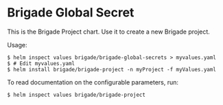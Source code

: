 # Brigade Global Secret

This is the Brigade Project chart. Use it to create a new Brigade project.

Usage:

```
$ helm inspect values brigade/brigade-global-secrets > myvalues.yaml
$ # Edit myvalues.yaml
$ helm install brigade/brigade-project -n myProject -f myValues.yaml
```

To read documentation on the configurable parameters, run:

```
$ helm inspect values brigade/brigade-project
```
